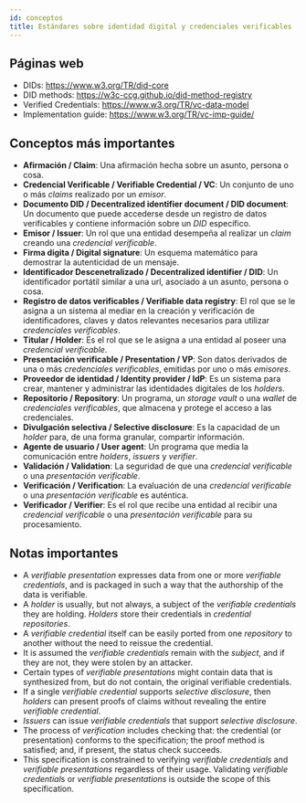 ```yaml
---
id: conceptos
title: Estándares sobre identidad digital y credenciales verificables
---
```


## Páginas web

- DIDs: https://www.w3.org/TR/did-core
- DID methods: https://w3c-ccg.github.io/did-method-registry
- Verified Credentials: https://www.w3.org/TR/vc-data-model
- Implementation guide: https://www.w3.org/TR/vc-imp-guide/

## Conceptos más importantes

- **Afirmación / Claim**: Una afirmación hecha sobre un asunto, persona o cosa.
- **Credencial Verificable / Verifiable Credential / VC**: Un conjunto de uno o más *claims* realizado por un *emisor*.
- **Documento DID / Decentralized identifier document / DID document**: Un documento que puede accederse desde un registro de datos verificables y contiene información sobre un *DID* específico.
- **Emisor / Issuer**: Un rol que una entidad desempeña al realizar un *claim* creando una *credencial verificable*.
- **Firma digita / Digital signature**: Un esquema matemático para demostrar la autenticidad de un mensaje.
- **Identificador Descenetralizado / Decentralized identifier / DID**: Un identificador portátil similar a una url, asociado a un asunto, persona o cosa.
- **Registro de datos verificables / Verifiable data registry**: El rol que se le asigna a un sistema al mediar en la creación y verificación de identificadores, claves y datos relevantes necesarios para utilizar *credenciales verificables*.
- **Titular / Holder**: Es el rol que se le asigna a una entidad al poseer una *credencial verificable*.
- **Presentación verificable / Presentation / VP**: Son datos derivados de una o más *credenciales verificables*, emitidas por uno o más *emisores*.
- **Proveedor de identidad / Identity provider / IdP**: Es un sistema para crear, mantener y administrar las identidades digitales de los *holders*.
- **Repositorio / Repository**: Un programa, un *storage vault* o una *wallet* de *credenciales verificables*, que almacena y protege el acceso a las credenciales.
- **Divulgación selectiva / Selective disclosure**: Es la capacidad de un *holder* para, de una forma granular, compartir información.
- **Agente de usuario / User agent**: Un programa que media la comunicación entre *holders*, *issuers* y *verifier*.
- **Validación / Validation**: La seguridad de que una *credencial verificable* o una *presentación verificable*.
- **Verificación / Verification**: La evaluación de una *credencial verificable* o una *presentación verificable* es auténtica.
- **Verificador / Verifier**: Es el rol que recibe una entidad al recibir una *credencial verificable* o una *presentación verificable* para su procesamiento.

## Notas importantes

- A *verifiable presentation* expresses data from one or more *verifiable credentials*, and is packaged in such a way that the authorship of the data is verifiable.
- A *holder* is usually, but not always, a subject of the *verifiable credentials* they are holding. *Holders* store their credentials in *credential repositories*.
- A *verifiable credential* itself can be easily ported from one *repository* to another without the need to reissue the credential.
- It is assumed the *verifiable credentials* remain with the *subject*, and if they are not, they were stolen by an attacker.
- Certain types of *verifiable presentations* might contain data that is synthesized from, but do not contain, the original verifiable credentials.
- If a single *verifiable credential* supports *selective disclosure*, then *holders* can present proofs of claims without revealing the entire *verifiable credential*.
- *Issuers* can issue *verifiable credentials* that support *selective disclosure*.
- The process of *verification* includes checking that: the credential (or presentation) conforms to the specification; the proof method is satisfied; and, if present, the status check succeeds.
- This specification is constrained to verifying *verifiable credentials* and *verifiable presentations* regardless of their usage. Validating *verifiable credential*s or *verifiable presentations* is outside the scope of this specification.
